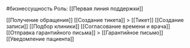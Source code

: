 #бизнессущность 
Роль: [[Первая линия поддержки]]

[[Получение обращения]]
[[Создание тикета]] > [[Тикет]]
[[Создание записи]]
[[Подбор клиники]]
[[Согласование времени и врача]]
[[Отправка гарантийного письма]] > [[Гарантийное письмо]]
[[Уведомление пациента]]


